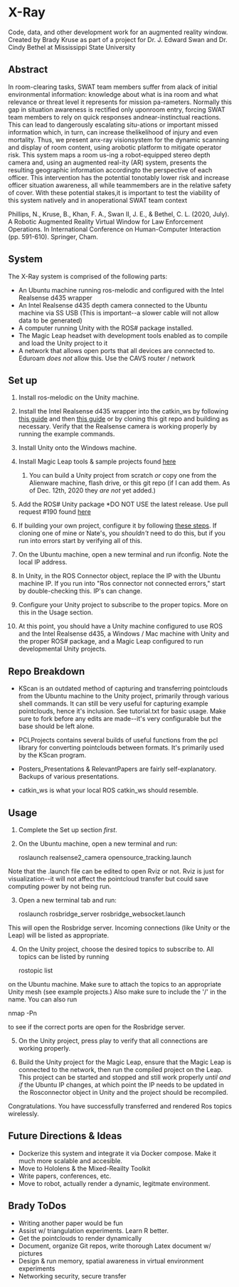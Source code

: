 # X-Ray
Code, data, and other development work for an augmented reality window. Created by Brady Kruse as part of a project for Dr. J. Edward Swan and Dr. Cindy Bethel at Mississippi State University

## Abstract
In room-clearing tasks, SWAT team members suffer from alack  of  initial  environmental  information:  knowledge  about  what  is  ina room and what relevance or threat level it represents for mission pa-rameters. Normally this gap in situation awareness is rectified only uponroom entry, forcing SWAT team members to rely on quick responses andnear-instinctual reactions. This can lead to dangerously escalating situ-ations or important missed information which, in turn, can increase thelikelihood of injury and even mortality. Thus, we present anx-ray visionsystem for the dynamic scanning and display of room content, using arobotic platform to mitigate operator risk. This system maps a room us-ing a robot-equipped stereo depth camera and, using an augmented real-ity (AR) system, presents the resulting geographic information accordingto the perspective of each officer. This intervention has the potential tonotably lower risk and increase officer situation awareness, all while teammembers are in the relative safety of cover. With these potential stakes,it  is  important  to  test  the  viability  of  this  system  natively  and  in  anoperational SWAT team context

Phillips, N., Kruse, B., Khan, F. A., Swan II, J. E., & Bethel, C. L. (2020, July). A Robotic Augmented Reality Virtual Window for Law Enforcement Operations. In International Conference on Human-Computer Interaction (pp. 591-610). Springer, Cham.

## System

The X-Ray system is comprised of the following parts:

* An Ubuntu machine running ros-melodic and configured with the Intel Realsense d435 wrapper
* An Intel Realsense d435 depth camera connected to the Ubuntu machine via SS USB (This is important--a slower cable will not allow data to be generated)
* A computer running Unity with the ROS# package installed.
* The Magic Leap headset with development tools enabled as to compile and load the Unity project to it
* A network that allows open ports that all devices are connected to. Eduroam *does not* allow this. Use the CAVS router / network

## Set up

1. Install ros-melodic on the Unity machine.

2. Install the Intel Realsense d435 wrapper into the catkin_ws by following [this guide](https://github.com/IntelRealSense/realsense-ros) and then [this guide](https://github.com/IntelRealSense/realsense-ros/wiki/SLAM-with-D435i) or by cloning this git repo and building as necessary. Verify that the Realsense camera is working properly by running the example commands.

3. Install Unity onto the Windows machine.

4. Install Magic Leap tools & sample projects found [here](https://developer.magicleap.com/en-us/learn/guides/get-started-developing-in-unity)

   1. You can build a Unity project from scratch *or* copy one from the Alienware machine, flash drive, or this git repo (if I can add them. As of Dec. 12th, 2020 they *are not* yet added.)

5. Add the ROS# Unity package *DO NOT USE the latest release. Use pull request #190 found [here](https://github.com/siemens/ros-sharp/pull/190)

6. If building your own project, configure it by following [these steps](https://github.com/siemens/ros-sharp/issues/184#issuecomment-664647025). If cloning one of mine or Nate's, you *shouldn't* need to do this, but if you run into errors start by verifying all of this.

7. On the Ubuntu machine, open a new terminal and run ifconfig. Note the local IP address.

8. In Unity, in the ROS Connector object, replace the IP with the Ubuntu machine IP. If you run into "Ros connector not connected errors," start by double-checking this. IP's can change.

9. Configure your Unity project to subscribe to the proper topics. More on this in the Usage section.

10. At this point, you should have a Unity machine configured to use ROS and the Intel Realsense d435, a Windows / Mac machine with Unity and the proper ROS# package, and a Magic Leap configured to run developmental Unity projects.

## Repo Breakdown

* KScan is an outdated method of capturing and transferring pointclouds from the Ubuntu machine to the Unity project, primarily through various shell commands. It can still be very useful for capturing example pointclouds, hence it's inclusion. See tutorial.txt for basic usage. Make sure to fork before any edits are made--it's very configurable but the base should be left alone.

* PCLProjects contains several builds of useful functions from the pcl library for converting pointclouds between formats. It's primarily used by the KScan program.

* Posters_Presentations & RelevantPapers are fairly self-explanatory. Backups of various presentations.

* catkin_ws is what your local ROS catkin_ws should resemble.

## Usage

1. Complete the Set up section *first*.

2. On the Ubuntu machine, open a new terminal and run:

   roslaunch realsense2_camera opensource_tracking.launch

Note that the .launch file can be edited to open Rviz or not. Rviz is just for visualization--it will not affect the pointcloud transfer but could save computing power by not being run.

3. Open a new terminal tab and run:
   
   roslaunch rosbridge_server rosbridge_websocket.launch

This will open the Rosbridge server. Incoming connections (like Unity or the Leap) will be listed as appropriate.

4. On the Unity project, choose the desired topics to subscribe to. All topics can be listed by running 
   
   rostopic list

on the Ubuntu machine. Make sure to attach the topics to an appropriate Unity mesh (see example projects.) Also make sure to include the '/' in the name. You can also run 

   nmap -Pn <Ubuntu machine IP>

to see if the correct ports are open for the Rosbridge server.

5. On the Unity project, press play to verify that all connections are working properly.

6. Build the Unity project for the Magic Leap, ensure that the Magic Leap is connected to the network, then run the compiled project on the Leap. This project can be started and stopped and still work properly *until and if* the Ubuntu IP changes, at which point the IP needs to be updated in the Rosconnector object in Unity and the project should be recompiled.

Congratulations. You have successfully transferred and rendered Ros topics wirelessly. 

## Future Directions & Ideas

* Dockerize this system and integrate it via Docker compose. Make it much more scalable and accesible. 
* Move to Hololens & the Mixed-Reailty Toolkit
* Write papers, conferences, etc.
* Move to robot, actually render a dynamic, legitmate environment.

## Brady ToDos

* Writing another paper would be fun
* Assist w/ triangulation experiments. Learn R better.
* Get the pointclouds to render dynamically
* Document, organize Git repos, write thorough Latex document w/ pictures
* Design & run memory, spatial awareness in virtual environment experiments
* Networking security, secure transfer